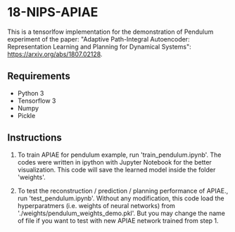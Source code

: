 # 18-NIPS-APIAE

This is a tensorlfow implementation for the demonstration of Pendulum experiment of the paper: "Adaptive Path-Integral Autoencoder: Representation Learning and Planning for Dynamical Systems":
https://arxiv.org/abs/1807.02128.

## Requirements

- Python 3
- Tensorflow 3
- Numpy
- Pickle

## Instructions

1. To train APIAE for pendulum example, run 'train_pendulum.ipynb'.
The codes were written in ipython with Jupyter Notebook for the better visualization.
This code will save the learned model inside the folder 'weights'.

2. To test the reconstruction / prediction / planning performance of APIAE., run 'test_pendulum.ipynb'.
Without any modification, this code load the hyperparatmers (i.e. weights of neural networks) from './weights/pendulum_weights_demo.pkl'.
But you may change the name of file if you want to test with new APIAE network trained from step 1.
